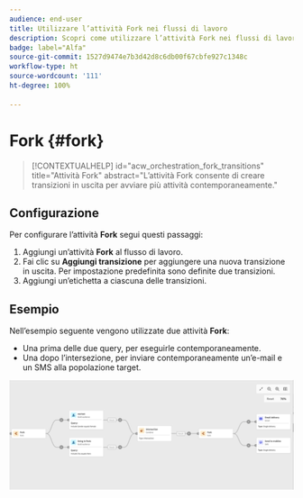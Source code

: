 ```yaml
---
audience: end-user
title: Utilizzare l’attività Fork nei flussi di lavoro
description: Scopri come utilizzare l’attività Fork nei flussi di lavoro
badge: label="Alfa"
source-git-commit: 1527d9474e7b3d42d8c6db00f67cbfe927c1348c
workflow-type: ht
source-wordcount: '111'
ht-degree: 100%

---
```



# Fork {#fork}

>[!CONTEXTUALHELP]
>id="acw_orchestration_fork_transitions"
>title="Attività Fork"
>abstract="L’attività Fork consente di creare transizioni in uscita per avviare più attività contemporaneamente."

## Configurazione

Per configurare l’attività **Fork** segui questi passaggi:

1. Aggiungi un’attività **Fork** al flusso di lavoro.
1. Fai clic su **Aggiungi transizione** per aggiungere una nuova transizione in uscita. Per impostazione predefinita sono definite due transizioni.
1. Aggiungi un’etichetta a ciascuna delle transizioni.

## Esempio

Nell’esempio seguente vengono utilizzate due attività **Fork**:

* Una prima delle due query, per eseguirle contemporaneamente.
* Una dopo l’intersezione, per inviare contemporaneamente un’e-mail e un SMS alla popolazione target.

![](../assets/workflow-fork-example.png)

